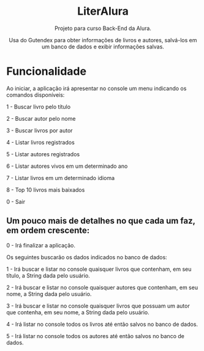 <h1 align="center"> LiterAlura </h1>
<p align="center"> Projeto para curso Back-End da Alura. </p>
<p align="center"> Usa do Gutendex para obter informações de livros e autores, salvá-los em um banco de dados e exibir informações salvas. </p>

# Funcionalidade
Ao iniciar, a aplicação irá apresentar no console um menu indicando os comandos disponíveis:
<p>1 - Buscar livro pelo título</p>
<p>2 - Buscar autor pelo nome</p>
<p>3 - Buscar livros por autor</p>
<p>4 - Listar livros registrados</p>
<p>5 - Listar autores registrados</p>
<p>6 - Listar autores vivos em um determinado ano</p>
<p>7 - Listar livros em um determinado idioma</p>
<p>8 - Top 10 livros mais baixados</p>
<p>0 - Sair</p>

<h2> Um pouco mais de detalhes no que cada um faz, em ordem crescente: </h2>

  0 - Irá finalizar a aplicação.

  Os seguintes buscarão os dados indicados no banco de dados:

  1 - Irá buscar e listar no console quaisquer livros que contenham, em seu título, a String dada pelo usuário.

  2 - Irá buscar e listar no console quaisquer autores que contenham, em seu nome, a String dada pelo usuário.

  3 - Irá buscar e listar no console quaisquer livros que possuam um autor que contenha, em seu nome, a String dada pelo usuário.

  4 - Irá listar no console todos os livros até então salvos no banco de dados.

  5 - Irá listar no console todos os autores até então salvos no banco de dados.
